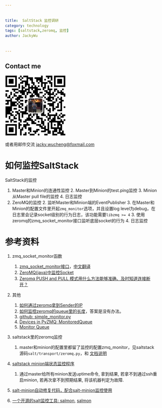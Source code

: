 ```yaml
---

   
title:  SaltStack 监控调研  
category: technology  
tags: [saltstack,zeromq, 监控]  
author: JackyWu  
  

---
```


## Contact me

![](/assets/images/weixin-pic-jackywu.jpg)

或者用邮件交流 <a href="mailto:jacky.wucheng@foxmail.com">jacky.wucheng@foxmail.com</a>

# 如何监控SaltStack

SaltStack的监控

1. Master和Minion的连通性监控
    2. Master到Minion的test.ping监控
    3. Minion从Master pull file的监控
    4. 日志监控
1. ZeroMQ的监控
    2. 监听Master和Minion端的EventPublisher
    3. 在Master和Minion的配置文件里开起`zmq_monitor`选项，并且设置log level为debug，在日志里会记录socket级别的行为日志，该功能需要`libzmq >= 4`
    3. 使用zeromq的zmq_socket_monitor接口监听底层socket的行为
    4. 日志监控



# 参考资料

1. zmq_socket_monitor函数
    1. [zmq_socket_monitor接口](http://api.zeromq.org/4-0:zmq-socket-monitor)，[中文翻译](http://www.cnblogs.com/fengbohello/p/4237721.html)
    2. [ZeroMQ(java)中监控Socket](http://blog.csdn.net/fjslovejhl/article/details/17790883)
    3. [Zeromq PUSH and PULL 模式用什么方法能够准确、及时知道连接断开？](http://www.zhihu.com/question/20194940)

2. 其他

    1. [如何通过zeromq拿到Sender的IP](http://stackoverflow.com/questions/14653937/is-there-any-way-to-tell-where-a-zeromq-message-came-from/14655860#14655860)
    2. [如何监控zeromq的queue里的长度](http://stackoverflow.com/questions/10677493/how-can-i-monitor-manage-queue-in-zeromq)，答案是没有办法。
    3. [github: simple_monitor.py](https://github.com/zeromq/pyzmq/blob/master/examples/monitoring/simple_monitor.py)
    4. [Devices in PyZMQ: MonitoredQueue](https://pyzmq.readthedocs.org/en/latest/devices.html#monitoredqueue)
    5. [Monitor Queue](http://learning-0mq-with-pyzmq.readthedocs.org/en/latest/pyzmq/pyzmqdevices/monitorqueue.html)
    

3. saltstack里的zeromq监控

    1. master和minion的配置里都留了监控的配置zmq_monitor，见saltstack源码`salt/transport/zeromq.py`，和 [文档说明](https://docs.saltstack.com/en/latest/ref/configuration/examples.html)

4. [saltstack minion端状态监控程序](http://6252961.blog.51cto.com/6242961/1710977)
    1. 通过master给所有minion发送uptime命令, 拿到结果, 若拿不到通过ssh重启minion, 若再次拿不到预期结果, 将该机器判定为故障.
5. [salt-minion自动修复代码，配合salt-minion监控使用](http://6252961.blog.51cto.com/6242961/1711925)
6. [一个开源的salt监控工具: salmon](https://github.com/lincolnloop/salmon), [salmon](http://www.shencan.net/index.php/2013/09/13/saltstack%EF%BC%88%E5%8D%81%E4%B8%89%EF%BC%89salmon-%E9%83%A8%E7%BD%B2/)